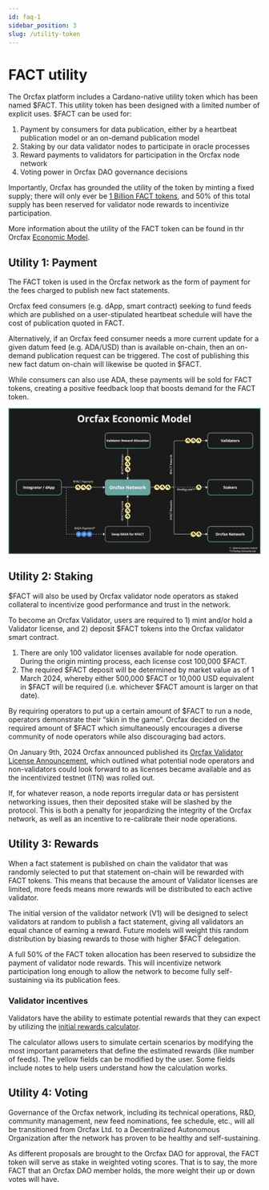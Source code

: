 ```yaml
---
id: faq-1
sidebar_position: 3
slug: /utility-token
---
```


# FACT utility

The Orcfax platform includes a Cardano-native utility token which has been named
$FACT. This utility token has been designed with a limited number of explicit
uses. $FACT can be  used for:

1. Payment by consumers for data publication, either by a heartbeat publication
model or an on-demand publication model
2. Staking by our data validator nodes to participate in oracle processes
3. Reward payments to validators for participation in the Orcfax node network
4. Voting power in Orcfax DAO governance decisions

Importantly, Orcfax has grounded the utility of the token by minting a fixed
supply; there will only ever be [1 Billion FACT tokens](tokenomics), and 50% of
this total supply has been reserved for validator node rewards to
incentivize participation.

More information about the utility of the FACT token can be found in thr Orcfax
[Economic Model][econmodel-1].

[econmodel-1]: economic-model

## Utility 1: Payment

The FACT token is used in the Orcfax network as the form of payment for the fees
charged to publish new fact statements.

Orcfax feed consumers (e.g. dApp, smart contract) seeking to fund feeds which
are published on a user-stipulated heartbeat schedule will have the cost of
publication quoted in FACT.

Alternatively, if an Orcfax feed consumer needs a more current update for a
given datum feed (e.g. ADA/USD) than is available on-chain, then an on-demand
publication request can be triggered. The cost of publishing this new fact datum
on-chain will likewise be quoted in $FACT.

While consumers can also use ADA, these payments will be sold for FACT tokens,
creating a positive feedback loop that boosts demand for the FACT token.

![Orcfax Economic Model](/img/2024-02--Orcfax-economic-model2.jpg)

## Utility 2: Staking

$FACT will also be used by Orcfax validator node operators as staked collateral
to incentivize good performance and trust in the network.

To become an Orcfax Validator, users are required to 1) mint and/or hold a
Validator license, and 2) deposit $FACT tokens into the Orcfax validator smart
contract.

1. There are only 100 validator licenses available for node operation. During
the origin minting process, each license cost 100,000 $FACT.
2. The required $FACT deposit will be determined by market value as of 1 March
2024, whereby either 500,000 $FACT or 10,000 USD equivalent in $FACT will be
required (i.e. whichever $FACT amount is larger on that date).

By requiring operators to put up a certain amount of $FACT to run a node,
operators demonstrate their “skin in the game”. Orcfax decided on the required
amount of $FACT which simultaneously encourages a diverse community of node
operators while also discouraging bad actors.

On January 9th, 2024 Orcfax announced published its
[Orcfax Validator License Announcement][announce-1], which outlined what
potential node operators and non-validators could look forward to as licenses
became available and as the incentivized testnet (ITN) was rolled out.

[announce-1]: https://medium.com/@orcfax/orcfax-validator-license-announcement-5da07ef1439c

If, for whatever reason, a node reports irregular data or has persistent
networking issues, then their deposited stake will be slashed by the protocol.
This is both a penalty for jeopardizing the integrity of the Orcfax network, as
well as an incentive to re-calibrate their node operations.

## Utility 3: Rewards

When a fact statement is published on chain the validator that was randomly
selected to put that statement on-chain will be rewarded with FACT tokens. This
means that because the amount of Validator licenses are limited, more feeds
means more rewards will be distributed to each active validator.

The initial version of the validator network (V1) will be designed to select
validators at random to publish a fact statement, giving all validators an equal
chance of earning a reward. Future models will weight this random distribution
by biasing rewards to those with higher $FACT delegation.

A full 50% of the FACT token allocation has been reserved to subsidize the
payment of validator node rewards. This will incentivize network participation
long enough to allow the network to become fully self-sustaining via its
publication fees.

### Validator incentives

Validators have the ability to estimate potential rewards that they can expect
by utilizing the [initial rewards calculator](https://docs.google.com/spreadsheets/d/1aH4Zwtn8KUTtrdzBBZFK1_Kulb7_a4uJGjzLhmPTLFc/edit#gid=1934045699).

The calculator allows users to simulate certain scenarios by modifying the most
important parameters that define the estimated rewards (like number of feeds).
The yellow fields can be modified by the user. Some fields include notes to help
users understand how the calculation works.

## Utility 4: Voting

Governance of the Orcfax network, including its technical operations, R&D,
community management, new feed nominations, fee schedule, etc., will all be
transitioned from Orcfax Ltd. to a Decentralized Autonomous Organization after
the network has proven to be healthy and self-sustaining.

As different proposals are brought to the Orcfax DAO for approval, the FACT
token will serve as stake in weighted voting scores. That is to say, the more
FACT that an Orcfax DAO member holds, the more weight their up or down
votes will have.

